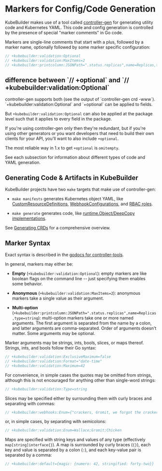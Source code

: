 # Markers for Config/Code Generation

KubeBuilder makes use of a tool called
[controller-gen](/reference/controller-gen.md) for
generating utility code and Kubernetes YAML.  This code and config
generation is controlled by the presence of special "marker comments" in
Go code.

Markers are single-line comments that start with a plus, followed by
a marker name, optionally followed by some marker specific configuration:

```go
// +kubebuilder:validation:Optional
// +kubebuilder:validation:MaxItems=2
// +kubebuilder:printcolumn:JSONPath=".status.replicas",name=Replicas,type=string
```

<aside class="note">
<h1>difference between `// +optional` and `// +kubebuilder:validation:Optional`</h1>
controller-gen supports both (see the output of `controller-gen crd -www`). `+kubebuilder:validation:Optional` and `+optional` can be applied to fields.

But `+kubebuilder:validation:Optional` can also be applied at the package level such that it applies to every field in the package.

If you're using controller-gen only then they're redundant, but if you're using other generators or you want developers that need to build their own clients for your API, you'll want to also include `+optional`.

The most reliable way in 1.x to get `+optional` is `omitempty`.
</aside>

See each subsection for information about different types of code and YAML
generation.

## Generating Code & Artifacts in KubeBuilder

KubeBuilder projects have two `make` targets that make use of
controller-gen:

- `make manifests` generates Kubernetes object YAML, like
  [CustomResourceDefinitions](./markers/crd.md),
  [WebhookConfigurations](./markers/webhook.md), and [RBAC
  roles](./markers/rbac.md).

- `make generate` generates code, like [runtime.Object/DeepCopy
  implementations](./markers/object.md).

See [Generating CRDs](./generating-crd.md) for a comprehensive overview.

## Marker Syntax

Exact syntax is described in the [godocs for
controller-tools](https://pkg.go.dev/sigs.k8s.io/controller-tools/pkg/markers?tab=doc).

In general, markers may either be:

- **Empty** (`+kubebuilder:validation:Optional`): empty markers are like boolean flags on the command line
  -- just specifying them enables some behavior.

- **Anonymous** (`+kubebuilder:validation:MaxItems=2`): anonymous markers take
  a single value as their argument.

- **Multi-option**
  (`+kubebuilder:printcolumn:JSONPath=".status.replicas",name=Replicas,type=string`): multi-option
  markers take one or more named arguments.  The first argument is
  separated from the name by a colon, and latter arguments are
  comma-separated.  Order of arguments doesn't matter.  Some arguments may
  be optional.

Marker arguments may be strings, ints, bools, slices, or maps thereof.
Strings, ints, and bools follow their Go syntax:

```go
// +kubebuilder:validation:ExclusiveMaximum=false
// +kubebuilder:validation:Format="date-time"
// +kubebuilder:validation:Maximum=42
```

For convenience, in simple cases the quotes may be omitted from strings,
although this is not encouraged for anything other than single-word
strings:

```go
// +kubebuilder:validation:Type=string
```

Slices may be specified either by surrounding them with curly braces and
separating with commas:

```go
// +kubebuilder:webhooks:Enum={"crackers, Gromit, we forgot the crackers!","not even wensleydale?"}
```

or, in simple cases, by separating with semicolons:

```go
// +kubebuilder:validation:Enum=Wallace;Gromit;Chicken
```

Maps are specified with string keys and values of any type (effectively
`map[string]interface{}`). A map is surrounded by curly braces (`{}`),
each key and value is separated by a colon (`:`), and each key-value
pair is separated by a comma:

```go
// +kubebuilder:default={magic: {numero: 42, stringified: forty-two}}
```
